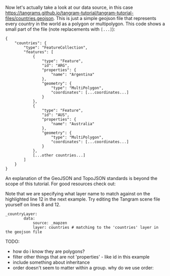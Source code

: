 Now let's actually take a look at our data source, in this case
<a href='https://tangrams.github.io/tangram-tutorial/tangram-tutorial-files/countries.geojson'
target='&#95;blank'>https://tangrams.github.io/tangram-tutorial/tangram-tutorial-files/countries.geojson</a>. This is just a simple geojson file that represents every country in the world as a polygon or multipolygon. This code shows a small part of the file (note replacements with `[...]`):

<pre><code class="language-json">{
	"countries": {
		"type": "FeatureCollection",
		"features": [
			{
				"type": "Feature",
				"id": "ARG",
				"properties": {
					"name": "Argentina"
				},
				"geometry": {
					"type": "MultiPolygon",
					"coordinates": [...coordinates...]
				}
			},
			{
				"type": "Feature",
				"id": "AUS",
				"properties": {
					"name": "Australia"
				},
				"geometry": {
					"type": "MultiPolygon",
					"coordinates": [...coordinates...]
				}
			},
			[...other countries...]
		]
	}
}
</pre></code>

<div class='alert-message'>
An explanation of the GeoJSON and TopoJSON standards is beyond the scope of this tutorial. For good resources check out:
</div>

Note that we are specifying what layer name to match against on the highlighted line 12 in the next example. Try editing the Tangram scene file yourself on lines 8 and 12.

<pre><code class="language-yaml">&#95;countryLayer:
        data:
            source: &#95;mapzen
            layer: countries # matching to the 'countries' layer in the geojson file
</pre></code>

TODO:

* how do i know they are polygons?
* filter other things that are not 'properties' - like id in this example
* include something about inheritance
* order doesn't seem to matter within a group. why do we use order:

